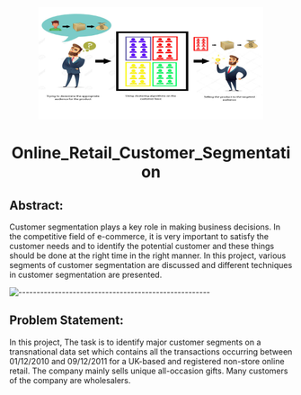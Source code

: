 <p align="center"> 
  <img src="Clustering_Image.jpeg" alt="Clustering Image" width="400px" height="200px">
</p>

<h1 align="center"> Online_Retail_Customer_Segmentation </h1>

## Abstract:
Customer segmentation plays a key role in making business decisions. In the competitive field of e-commerce, it is very important to satisfy the customer needs and to identify the potential customer and these things should be done at the right time in the right manner. In this project, various segments
of customer segmentation are discussed and different techniques in customer segmentation are presented.

![-----------------------------------------------------](https://raw.githubusercontent.com/andreasbm/readme/master/assets/lines/rainbow.png)

## Problem Statement:

In this project, The task is to identify major customer segments on a transnational data set which
contains all the transactions occurring between 01/12/2010 and 09/12/2011 for a UK-based and registered non-store online retail. The company mainly sells unique all-occasion gifts. Many customers of the company are wholesalers.
